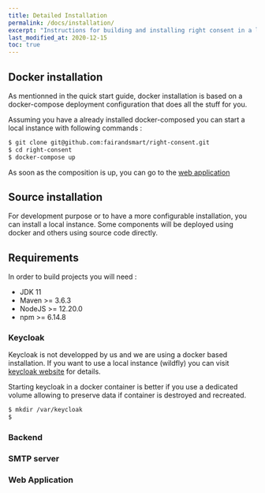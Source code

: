 ```yaml
---
title: Detailed Installation
permalink: /docs/installation/
excerpt: "Instructions for building and installing right consent in a local environment."
last_modified_at: 2020-12-15
toc: true
---
```


## Docker installation

As mentionned in the quick start guide, docker installation is based on a docker-compose deployment configuration that does all the stuff for you.

Assuming you have a already installed docker-composed you can start a local instance with following commands : 

```bash
$ git clone git@github.com:fairandsmart/right-consent.git
$ cd right-consent
$ docker-compose up
```

As soon as the composition is up, you can go to the [web application](http://localhost:4286)

## Source installation

For development purpose or to have a more configurable installation, you can install a local instance. Some components will be deployed using docker and others using source code directly.

## Requirements

In order to build projects you will need : 
- JDK 11
- Maven >= 3.6.3
- NodeJS >= 12.20.0
- npm >= 6.14.8

### Keycloak

Keycloak is not developped by us and we are using a docker based installation. If you want to use a local instance (wildfly) you can visit [keycloak website](https://www.keycloak.org/docs/latest/server_installation/index.html) for details. 

Starting keycloak in a docker container is better if you use a dedicated volume allowing to preserve data if container is destroyed and recreated.

```bash
$ mkdir /var/keycloak
$ 
```

### Backend

### SMTP server

### Web Application


